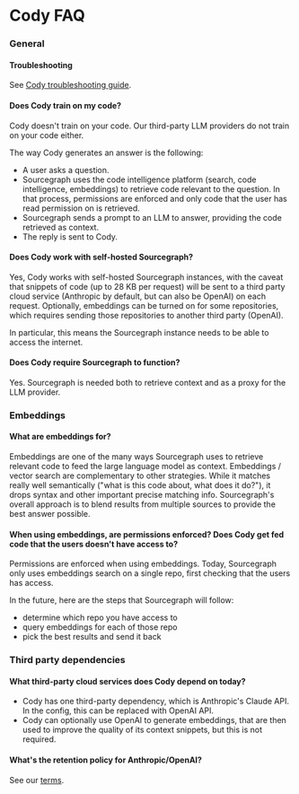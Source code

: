 # Cody FAQ

### General

#### Troubleshooting

See [Cody troubleshooting guide](troubleshooting.md).

#### Does Cody train on my code?

Cody doesn't train on your code. Our third-party LLM providers do not train on your code either.

The way Cody generates an answer is the following:

- A user asks a question.
- Sourcegraph uses the code intelligence platform (search, code intelligence, embeddings) to retrieve code relevant to the question. In that process, permissions are enforced and only code that the user has read permission on is retrieved.
- Sourcegraph sends a prompt to an LLM to answer, providing the code retrieved as context.
- The reply is sent to Cody.

#### Does Cody work with self-hosted Sourcegraph?

Yes, Cody works with self-hosted Sourcegraph instances, with the caveat that snippets of code (up to 28 KB per request) will be sent to a third party cloud service (Anthropic by default, but can also be OpenAI) on each request. Optionally, embeddings can be turned on for some repositories, which requires sending those repositories to another third party (OpenAI).

In particular, this means the Sourcegraph instance needs to be able to access the internet.

#### Does Cody require Sourcegraph to function?

Yes. Sourcegraph is needed both to retrieve context and as a proxy for the LLM provider.

### Embeddings

#### What are embeddings for?

Embeddings are one of the many ways Sourcegraph uses to retrieve relevant code to feed the large language model as context. Embeddings / vector search are complementary to other strategies. While it matches really well semantically ("what is this code about, what does it do?"), it drops syntax and other important precise matching info. Sourcegraph's overall approach is to blend results from multiple sources to provide the best answer possible.


#### When using embeddings, are permissions enforced? Does Cody get fed code that the users doesn't have access to?

Permissions are enforced when using embeddings. Today, Sourcegraph only uses embeddings search on a single repo, first checking that the users has access.

In the future, here are the steps that Sourcegraph will follow:

- determine which repo you have access to
- query embeddings for each of those repo
- pick the best results and send it back

### Third party dependencies

#### What third-party cloud services does Cody depend on today?

- Cody has one third-party dependency, which is Anthropic's Claude API. In the config, this can be replaced with OpenAI API.
- Cody can optionally use OpenAI to generate embeddings, that are then used to improve the quality of its context snippets, but this is not required.

#### What's the retention policy for Anthropic/OpenAI?

See our [terms](https://about.sourcegraph.com/terms/cody-notice).
